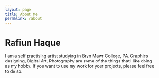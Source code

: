 ```yaml
---
layout: page
title: About Me
permalink: /about
---
```


# Rafiun Haque

I am a self practising artist studying in Bryn Mawr College, PA. Graphics designing, Digital Art, Photography are some of the things that I like doing as my hobby. If you want to use my work for your projects, please feel free to do so.
